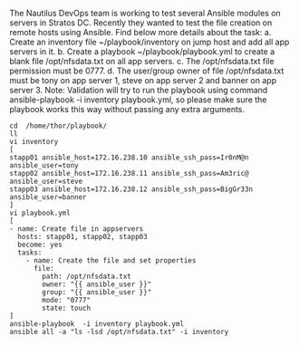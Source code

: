 The Nautilus DevOps team is working to test several Ansible modules on servers in Stratos DC. Recently they wanted to test the file creation on remote hosts using Ansible. Find below more details about the task:
a. Create an inventory file ~/playbook/inventory on jump host and add all app servers in it.
b. Create a playbook ~/playbook/playbook.yml to create a blank file /opt/nfsdata.txt on all app servers.
c. The /opt/nfsdata.txt file permission must be 0777.
d. The user/group owner of file /opt/nfsdata.txt must be tony on app server 1, steve on app server 2 and banner on app server 3.
Note: Validation will try to run the playbook using command ansible-playbook -i inventory playbook.yml, so please make sure the playbook works this way without passing any extra arguments.

```
cd  /home/thor/playbook/
ll
vi inventory
[
stapp01 ansible_host=172.16.238.10 ansible_ssh_pass=Ir0nM@n  ansible_user=tony
stapp02 ansible_host=172.16.238.11 ansible_ssh_pass=Am3ric@  ansible_user=steve
stapp03 ansible_host=172.16.238.12 ansible_ssh_pass=BigGr33n  ansible_user=banner
]
vi playbook.yml
[
- name: Create file in appservers
  hosts: stapp01, stapp02, stapp03
  become: yes
  tasks:
    - name: Create the file and set properties
      file:
        path: /opt/nfsdata.txt
        owner: "{{ ansible_user }}"
        group: "{{ ansible_user }}"
        mode: "0777"
        state: touch
]
ansible-playbook  -i inventory playbook.yml
ansible all -a "ls -lsd /opt/nfsdata.txt" -i inventory
```